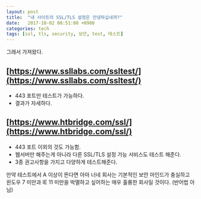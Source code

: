 ```yaml
---
layout: post
title:  "내 사이트의 SSL/TLS 설정은 안녕하십네까?"
date:   2017-10-02 00:51:00 +0900
categories: tech
tags: [ssl, tls, security, 보안, test, 테스트]
---
```


그래서 가져왔다.

## [https://www.ssllabs.com/ssltest/](https://www.ssllabs.com/ssltest/)

* 443 포트만 테스트가 가능하다.
* 결과가 자세하다.

## [https://www.htbridge.com/ssl/](https://www.htbridge.com/ssl/)

* 443 포트 이외의 것도 가능함.
* 웹서버만 해주는게 아니라 다른 SSL/TLS 설정 가능 서비스도 테스트 해준다.
* 3종  권고사항을 가지고 다양하게 테스트해준다.


만약 테스트에서 A 이상이 뜬다면 아마 너네 회사는 기본적인 보안 마인드가 충실하고 윈도우 7 미만과 IE 11 미만을 박멸하고 싶어하는 매우 훌륭한 회사일 것이다. (반어법 아님)
